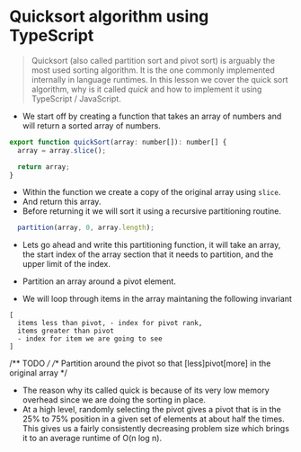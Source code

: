 # Quicksort algorithm using TypeScript
> Quicksort (also called partition sort and pivot sort) is arguably the most used sorting algorithm. It is the one commonly implemented internally in language runtimes. In this lesson we cover the quick sort algorithm, why is it called *quick* and how to implement it using TypeScript / JavaScript.

* We start off by creating a function that takes an array of numbers and will return a sorted array of numbers.

```js
export function quickSort(array: number[]): number[] {
  array = array.slice();

  return array;
}
```
* Within the function we create a copy of the original array using `slice`.
* And return this array.
* Before returning it we will sort it using a recursive partitioning routine.

```js
  partition(array, 0, array.length);
```

* Lets go ahead and write this partitioning function, it will take an array, the start index of the array section that it needs to partition, and the upper limit of the index.


* Partition an array around a pivot element.

* We will loop through items in the array maintaning the following invariant

```
[
  items less than pivot, - index for pivot rank,
  items greater than pivot
  - index for item we are going to see
]
```

  /** TODO */
  /** Partition around the pivot so that [less]pivot[more] in the original array */

* The reason why its called quick is because of its very low memory overhead since we are doing the sorting in place.
* At a high level, randomly selecting the pivot gives a pivot that is in the 25% to 75% position in a given set of elements at about half the times. This gives us a fairly consistently decreasing problem size which brings it to an average runtime of O(n log n).

